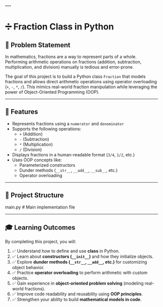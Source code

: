"""
# ➗ Fraction Class in Python

## 📌 Problem Statement
In mathematics, fractions are a way to represent parts of a whole. Performing arithmetic operations on fractions 
(addition, subtraction, multiplication, and division) manually is tedious and error-prone.

The goal of this project is to build a Python class `Fraction` that models fractions and allows direct 
arithmetic operations using operator overloading (`+`, `-`, `*`, `/`). 
This mimics real-world fraction manipulation while leveraging the power of Object-Oriented Programming (OOP).

---

## 🚀 Features
- Represents fractions using a `numerator` and `denominator`
- Supports the following operations:
  - `+` (Addition)
  - `-` (Subtraction)
  - `*` (Multiplication)
  - `/` (Division)
- Displays fractions in a human-readable format (`3/4`, `1/2`, etc.)
- Uses OOP concepts like:
  - Parameterized constructors
  - Dunder methods (`__str__`, `__add__`, `__sub__`, etc.)
  - Operator overloading

---

## 📂 Project Structure
main.py   # Main implementation file

---

## 🎓 Learning Outcomes

By completing this project, you will:

1. ✅ Understand how to define and use **class** in Python.  
2. ✅ Learn about **constructors (`__init__`)** and how they initialize objects.  
3. ✅ Explore **dunder methods (`__str__`, `__add__`, etc.)** for customizing object behavior.  
4. ✅ Practice **operator overloading** to perform arithmetic with custom objects.  
5. ✅ Gain experience in **object-oriented problem solving** (modeling real-world fractions).  
6. ✅ Improve code readability and reusability using **OOP principles**.  
7. ✅ Strengthen your ability to build **mathematical models in code**.  

